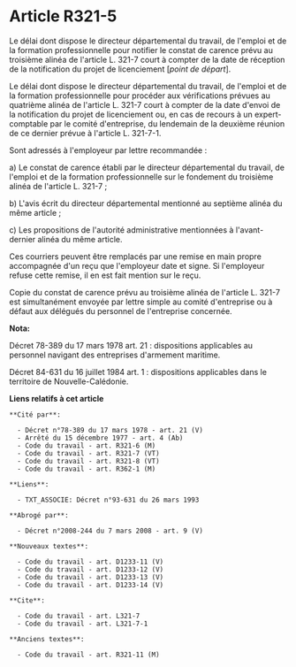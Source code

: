 # Article R321-5

Le délai dont dispose le directeur départemental du travail, de l'emploi et de la formation professionnelle pour notifier le
constat de carence prévu au troisième alinéa de l'article L. 321-7 court à compter de la date de réception de la notification
du projet de licenciement [*point de départ*].

Le délai dont dispose le directeur départemental du travail, de l'emploi et de la formation professionnelle pour procéder aux
vérifications prévues au quatrième alinéa de l'article L. 321-7 court à compter de la date d'envoi de la notification du
projet de licenciement ou, en cas de recours à un expert-comptable par le comité d'entreprise, du lendemain de la deuxième
réunion de ce dernier prévue à l'article L. 321-7-1.

Sont adressés à l'employeur par lettre recommandée :

a) Le constat de carence établi par le directeur départemental du travail, de l'emploi et de la formation professionnelle sur
le fondement du troisième alinéa de l'article L. 321-7 ;

b) L'avis écrit du directeur départemental mentionné au septième alinéa du même article ;

c) Les propositions de l'autorité administrative mentionnées à l'avant-dernier alinéa du même article.

Ces courriers peuvent être remplacés par une remise en main propre accompagnée d'un reçu que l'employeur date et signe. Si
l'employeur refuse cette remise, il en est fait mention sur le reçu.

Copie du constat de carence prévu au troisième alinéa de l'article L. 321-7 est simultanément envoyée par lettre simple au
comité d'entreprise ou à défaut aux délégués du personnel de l'entreprise concernée.

**Nota:**

Décret 78-389 du 17 mars 1978 art. 21 : dispositions applicables au personnel navigant des entreprises d'armement maritime. 

Décret 84-631 du 16 juillet 1984 art. 1 : dispositions applicables dans le territoire de Nouvelle-Calédonie.

**Liens relatifs à cet article**

	**Cité par**:

	  - Décret n°78-389 du 17 mars 1978 - art. 21 (V)
	  - Arrêté du 15 décembre 1977 - art. 4 (Ab)
	  - Code du travail - art. R321-6 (M)
	  - Code du travail - art. R321-7 (VT)
	  - Code du travail - art. R321-8 (VT)
	  - Code du travail - art. R362-1 (M)

	**Liens**:

	  - TXT_ASSOCIE: Décret n°93-631 du 26 mars 1993

	**Abrogé par**:

	  - Décret n°2008-244 du 7 mars 2008 - art. 9 (V)

	**Nouveaux textes**:

	  - Code du travail - art. D1233-11 (V)
	  - Code du travail - art. D1233-12 (V)
	  - Code du travail - art. D1233-13 (V)
	  - Code du travail - art. D1233-14 (V)

	**Cite**:

	  - Code du travail - art. L321-7
	  - Code du travail - art. L321-7-1

	**Anciens textes**:

	  - Code du travail - art. R321-11 (M)
